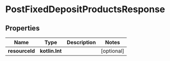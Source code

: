 
# PostFixedDepositProductsResponse

## Properties
| Name | Type | Description | Notes |
| ------------ | ------------- | ------------- | ------------- |
| **resourceId** | **kotlin.Int** |  |  [optional] |



